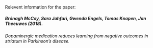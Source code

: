 Relevent information for the paper:

##### Brónagh McCoy, Sara Jahfari, Gwenda Engels, Tomas Knapen, Jan Theeuwes (2018). 
###### Dopaminergic medication reduces learning from negative outcomes in striatum in Parkinson’s disease.
